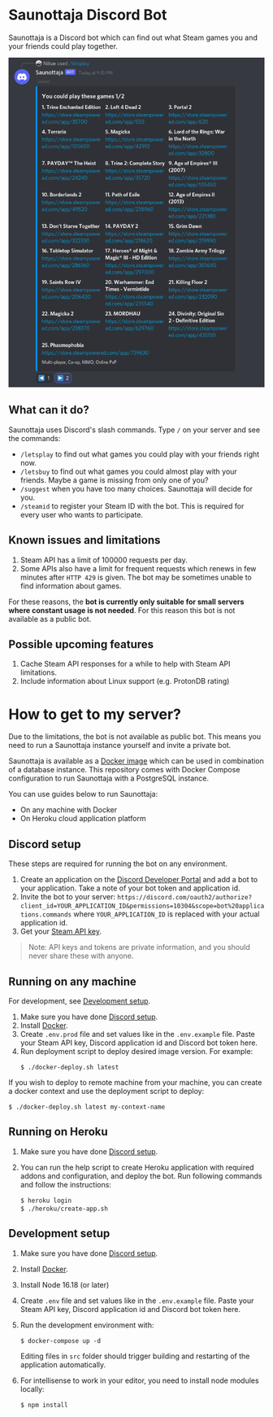 # Saunottaja Discord Bot

Saunottaja is a Discord bot which can find out what Steam games you and your friends could play together.

![Saunottaja letsplay command](doc/saunottaja-discord-bot.png)

## What can it do?

Saunottaja uses Discord's slash commands. Type `/` on your server and see the commands:

* `/letsplay` to find out what games you could play with your friends right now.
* `/letsbuy` to find out what games you could almost play with your friends. Maybe a game is missing from only one of you?
* `/suggest` when you have too many choices. Saunottaja will decide for you.
* `/steamid` to register your Steam ID with the bot. This is required for every user who wants to participate.

## Known issues and limitations

1. Steam API has a limit of 100000 requests per day. 
2. Some APIs also have a limit for frequent requests which renews in few minutes after `HTTP 429` is given. The bot may be sometimes unable to find information about games.
   
For these reasons, the **bot is currently only suitable for small servers where constant usage is not needed**. For this reason this bot is not available as a public bot. 

## Possible upcoming features

1. Cache Steam API responses for a while to help with Steam API limitations.
2. Include information about Linux support (e.g. ProtonDB rating)

# How to get to my server?

Due to the limitations, the bot is not available as public bot. This means you need to run a Saunottaja instance yourself and invite a private bot.

Saunottaja is available as a [Docker image](https://hub.docker.com/r/nitue/saunottaja) which can be used in combination of a database instance. This repository comes with Docker Compose configuration to run Saunottaja with a PostgreSQL instance.

You can use guides below to run Saunottaja:

- On any machine with Docker
- On Heroku cloud application platform

## Discord setup

These steps are required for running the bot on any environment.

1. Create an application on the [Discord Developer Portal](https://discord.com/developers/applications) and add a bot to your application. Take a note of your bot token and application id.
2. Invite the bot to your server: `https://discord.com/oauth2/authorize?client_id=YOUR_APPLICATION_ID&permissions=10304&scope=bot%20applications.commands` where `YOUR_APPLICATION_ID` is replaced with your actual application id.
3. Get your [Steam API key](https://steamcommunity.com/dev/apikey).

> Note: API keys and tokens are private information, and you should never share these with anyone.

## Running on any machine

For development, see [Development setup](#development-setup).

1. Make sure you have done [Discord setup](#discord-setup).
2. Install [Docker](https://www.docker.com/).
3. Create `.env.prod` file and set values like in the `.env.example` file. Paste your Steam API key, Discord application id and Discord bot token here.
4. Run deployment script to deploy desired image version. For example:
   ```shell
   $ ./docker-deploy.sh latest
   ```

If you wish to deploy to remote machine from your machine, you can create a docker context and use the deployment script to deploy:
```shell
$ ./docker-deploy.sh latest my-context-name
```

## Running on Heroku

1. Make sure you have done [Discord setup](#discord-setup).
2. You can run the help script to create Heroku application with required addons and configuration, and deploy the bot. Run following commands and follow the instructions:

    ```shell
    $ heroku login
    $ ./heroku/create-app.sh
    ```

## Development setup

1. Make sure you have done [Discord setup](#discord-setup).
2. Install [Docker](https://www.docker.com/).
3. Install Node 16.18 (or later)
4. Create `.env` file and set values like in the `.env.example` file. Paste your Steam API key, Discord application id and Discord bot token here.
5. Run the development environment with:

    ```shell
    $ docker-compose up -d
    ```

    Editing files in `src` folder should trigger building and restarting of the application automatically.

6. For intellisense to work in your editor, you need to install node modules locally:

    ```shell
    $ npm install
    ```


